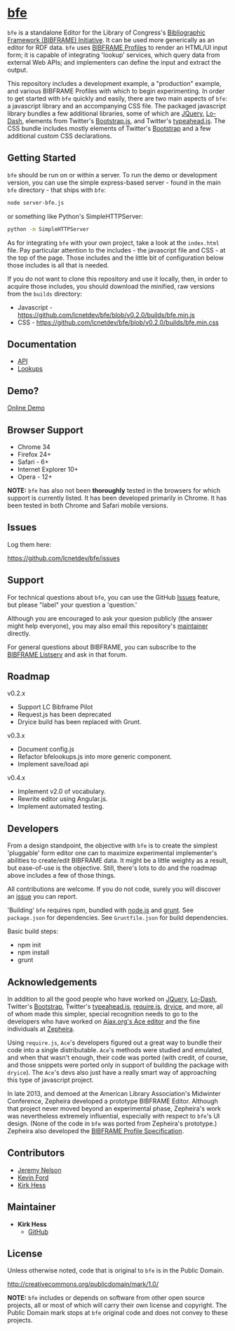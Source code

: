 [bfe][demo-page]
=======================

`bfe` is a standalone Editor for the Library of Congress's [Bibliographic Framework
(BIBFRAME) Initiative][bfi].  It can be used more generically as an editor for RDF data.
`bfe` uses [BIBFRAME Profiles][profilespec] to render an HTML/UI input form; it is
capable of integrating 'lookup' services, which query data from external Web APIs;
and implementers can define the input and extract the output.

This repository includes a development example, a "production" example, and
various BIBFRAME Profiles with which to begin experimenting. In order
to get started with `bfe` quickly and easily, there are two main aspects of `bfe`:
a javascript library and an accompanying CSS file.  The packaged javascript
library bundles a few additional libraries, some of which are [JQuery], [Lo-Dash],
elements from Twitter's [Bootstrap.js][Bootstrap], and
Twitter's [typeahead.js].  The CSS bundle includes mostly elements of
Twitter's [Bootstrap] and a few additional custom CSS declarations.

<!-- section links -->

[sul-demo]: https://ld4p-loc-bfe-dev.stanford.edu
[demo-page]: http://bibframe.org/tools/editor/
[bfi]: http://www.loc.gov/bibframe/
[profilespec]: http://bibframe.org/documentation/bibframe-profilespec/
[JQuery]: http://jquery.com/
[Lo-Dash]: http://lodash.com/
[Bootstrap]: http://getbootstrap.com/
[typeahead.js]: https://github.com/twitter/typeahead.js


Getting Started
---------------

`bfe` should be run on or within a server.  To run the demo or development version,
you can use the simple express-based server - found in the main `bfe` directory -
that ships with `bfe`:

```bash
node server-bfe.js
```
or something like Python's SimpleHTTPServer:

```bash
python -m SimpleHTTPServer
```

As for integrating `bfe` with your own project, take a look at the `index.html`
file.  Pay particular attention to the includes - the javascript file and CSS -
at the top of the page.  Those includes and the little bit of configuration below
those includes is all that is needed.  

If you do not want to clone this repository and use it locally, then, in order
to acquire those includes, you should download the minified, raw versions from the
`builds` directory:
* Javascript - https://github.com/lcnetdev/bfe/blob/v0.2.0/builds/bfe.min.js
* CSS - https://github.com/lcnetdev/bfe/blob/v0.2.0/builds/bfe.min.css


Documentation
-------------

* [API]
* [Lookups][lookups-info]

[API]: https://github.com/lcnetdev/bfe/blob/master/docs/bfe-api.md
[lookups-info]: https://github.com/lcnetdev/bfe/blob/master/docs/bfe-lookups.md


Demo?
--------

[Online Demo][demo-page]

<!-- section links -->

[demo-page]: http://bibframe.org/tools/editor/


Browser Support
---------------

* Chrome 34
* Firefox 24+
* Safari - 6+
* Internet Explorer 10+
* Opera - 12+

**NOTE:** `bfe` has also not been **thoroughly** tested in the browsers for which
support is currently listed.  It has been developed primarily in Chrome.
It has been tested in both Chrome and Safari mobile versions.


Issues
------

Log them here:

https://github.com/lcnetdev/bfe/issues


Support
----------------

For technical questions about `bfe`, you can use the GitHub [Issues] feature, but
please "label" your question a 'question.'

Although you are encouraged to ask your quesion publicly (the answer might
help everyone), you may also email this repository's [maintainer][khes]
directly.

For general questions about BIBFRAME, you can subscribe to the [BIBFRAME Listserv][listserv]
and ask in that forum.

<!-- section links -->

[Issues]: https://github.com/lcnetdev/bfe/issues
[khes]: mailto:khes@loc.gov
[listserv]: http://listserv.loc.gov/cgi-bin/wa?SUBED1=bibframe&A=1


Roadmap
----------
v0.2.x
* Support LC Bibframe Pilot
* Request.js has been deprecated
* Dryice build has been replaced with Grunt.

v0.3.x
* Document config.js
* Refactor bfelookups.js into more generic component.
* Implement save/load api

v0.4.x
* Implement v2.0 of vocabulary.
* Rewrite editor using Angular.js.
* Implement automated testing.

Developers
----------

From a design standpoint, the objective with `bfe` is to create the simplest
'pluggable' form editor one can to maximize experimental implementer's abilities
to create/edit BIBFRAME data.  It might be a little weighty as a result, but
ease-of-use is the objective.  Still, there's lots to do and the roadmap above includes
a few of those things.  

All contributions are welcome.  If you do not code, surely you will discover an
[issue] you can report.  

'Building' `bfe` requires npm, bundled with [node.js] and [grunt].  See `package.json` for dependencies.
See `Gruntfile.json` for build dependencies.

Basic build steps:
* npm init
* npm install
* grunt

<!-- section links -->

[issue]: https://github.com/lcnetdev/bfe/issues
[Lookup]: https://github.com/lcnetdev/bfe/tree/master/src/bfelookups.js
[node.js]: http://nodejs.org
[Grunt]: http://gruntjs.com


Acknowledgements
----------

In addition to all the good people who have worked on [JQuery], [Lo-Dash],
Twitter's [Bootstrap], Twitter's [typeahead.js], [require.js], [dryice], and
more, all of whom made this simpler, special recognition needs to
go to the developers who have worked on [Ajax.org's Ace editor][ace] and
the fine individuals at [Zepheira].

Using `require.js`, `Ace`'s developers figured out a great way to bundle their code
into a single distributable.  `Ace`'s methods were studied and emulated, and when
that wasn't enough, their code was ported (with credit, of course, and those
snippets were ported only in support of building the package with `dryice`).  The
`Ace`'s devs also just have a really smart way of approaching this type of
javascript project.

In late 2013, and demoed at the American Library Association's Midwinter Conference,
Zepheira developed a prototype BIBFRAME Editor.  Although that project never moved
beyond an experimental phase, Zepheira's work was nevertheless extremely influential,
especially with respect to `bfe`'s UI design. (None of the code in `bfe` was ported
from Zepheira's prototype.)  Zepheira also developed the [BIBFRAME Profile
Specification][profilespec].

<!-- section links -->

[JQuery]: http://jquery.com/
[Lo-Dash]: http://lodash.com/
[Bootstrap]: http://getbootstrap.com/
[typeahead.js]: https://github.com/twitter/typeahead.js
[require.js]: http://requirejs.org/
[dryice]: https://github.com/mozilla/dryice
[ace]: https://github.com/ajaxorg/ace
[Zepheira]: https://zepheira.com/
[profilespec]: http://bibframe.org/documentation/bibframe-profilespec/


Contributors
-----------

* [Jeremy Nelson](https://github.com/jermnelson)
* [Kevin Ford](https://github.com/kefo)
* [Kirk Hess](https://github.com/kirkhess)


Maintainer
-----------

* **Kirk Hess**
  * [GitHub](https://github.com/kirkhess)


License
-------

Unless otherwise noted, code that is original to `bfe` is in the Public Domain.

http://creativecommons.org/publicdomain/mark/1.0/

**NOTE:**  `bfe` includes or depends on software from other open source projects, all or
most of which will carry their own license and copyright.  The Public Domain mark
stops at `bfe` original code and does not convey to these projects.
